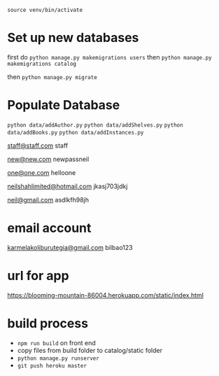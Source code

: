 ```source venv/bin/activate```


# Set up new databases
first do ```python manage.py makemigrations users```
then ```python manage.py makemigrations catalog```

then ```python manage.py migrate```

# Populate Database
```python data/addAuthor.py```
```python data/addShelves.py```
```python data/addBooks.py```
```python data/addInstances.py ```


staff@staff.com
staff

new@new.com
newpassneil

one@one.com
helloone

neilshahlimited@hotmail.com
jkasj703jdkj

neil@gmail.com
asdlkfh98jh


# email account
karmelakoliburutegia@gmail.com
bilbao123

# url for app
https://blooming-mountain-86004.herokuapp.com/static/index.html


# build process
- ```npm run build``` on front end
- copy files from build folder to catalog/static folder
- ```python manage.py runserver```
- ```git push heroku master```
